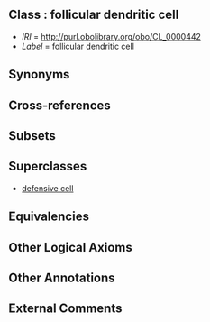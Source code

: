 
## Class : follicular dendritic cell

 * *IRI* = http://purl.obolibrary.org/obo/CL_0000442
 * *Label* = follicular dendritic cell

## Synonyms


## Cross-references


## Subsets


## Superclasses

 * [defensive cell](../../CL/73/CL_0000473.md)

## Equivalencies


## Other Logical Axioms


## Other Annotations


## External Comments

